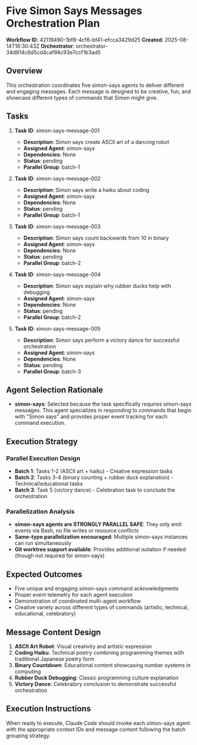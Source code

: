 # Five Simon Says Messages Orchestration Plan
**Workflow ID**: 42119490-1bf8-4cf6-bf41-efcca3429d25
**Created**: 2025-08-14T16:30:43Z
**Orchestrator**: orchestrator-34d914c6d5cd4caf98c93e7ccf1b3ad5

## Overview
This orchestration coordinates five simon-says agents to deliver different and engaging messages. Each message is designed to be creative, fun, and showcase different types of commands that Simon might give.

## Tasks
1. **Task ID**: simon-says-message-001
   - **Description**: Simon says create ASCII art of a dancing robot
   - **Assigned Agent**: simon-says
   - **Dependencies**: None
   - **Status**: pending
   - **Parallel Group**: batch-1

2. **Task ID**: simon-says-message-002
   - **Description**: Simon says write a haiku about coding
   - **Assigned Agent**: simon-says
   - **Dependencies**: None
   - **Status**: pending
   - **Parallel Group**: batch-1

3. **Task ID**: simon-says-message-003
   - **Description**: Simon says count backwards from 10 in binary
   - **Assigned Agent**: simon-says
   - **Dependencies**: None
   - **Status**: pending
   - **Parallel Group**: batch-2

4. **Task ID**: simon-says-message-004
   - **Description**: Simon says explain why rubber ducks help with debugging
   - **Assigned Agent**: simon-says
   - **Dependencies**: None
   - **Status**: pending
   - **Parallel Group**: batch-2

5. **Task ID**: simon-says-message-005
   - **Description**: Simon says perform a victory dance for successful orchestration
   - **Assigned Agent**: simon-says
   - **Dependencies**: None
   - **Status**: pending
   - **Parallel Group**: batch-3

## Agent Selection Rationale
- **simon-says**: Selected because the task specifically requires simon-says messages. This agent specializes in responding to commands that begin with "Simon says" and provides proper event tracking for each command execution.

## Execution Strategy
### Parallel Execution Design
- **Batch 1**: Tasks 1-2 (ASCII art + haiku) - Creative expression tasks
- **Batch 2**: Tasks 3-4 (binary counting + rubber duck explanation) - Technical/educational tasks  
- **Batch 3**: Task 5 (victory dance) - Celebration task to conclude the orchestration

### Parallelization Analysis
- **simon-says agents are STRONGLY PARALLEL SAFE**: They only emit events via Bash, no file writes or resource conflicts
- **Same-type parallelization encouraged**: Multiple simon-says instances can run simultaneously
- **Git worktree support available**: Provides additional isolation if needed (though not required for simon-says)

## Expected Outcomes
- Five unique and engaging simon-says command acknowledgments
- Proper event telemetry for each agent execution
- Demonstration of coordinated multi-agent workflow
- Creative variety across different types of commands (artistic, technical, educational, celebratory)

## Message Content Design
1. **ASCII Art Robot**: Visual creativity and artistic expression
2. **Coding Haiku**: Technical poetry combining programming themes with traditional Japanese poetry form
3. **Binary Countdown**: Educational content showcasing number systems in computing
4. **Rubber Duck Debugging**: Classic programming culture explanation
5. **Victory Dance**: Celebratory conclusion to demonstrate successful orchestration

## Execution Instructions
When ready to execute, Claude Code should invoke each simon-says agent with the appropriate context IDs and message content following the batch grouping strategy.